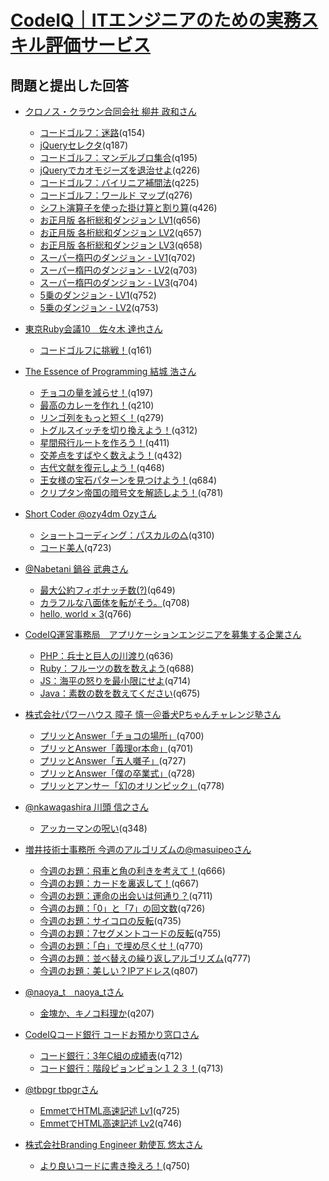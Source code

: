 # [CodeIQ｜ITエンジニアのための実務スキル評価サービス](https://codeiq.jp/)

## 問題と提出した回答

* [クロノス・クラウン合同会社  柳井 政和さん](https://codeiq.jp/ace/yanai_masakazu/)
  - [コードゴルフ：迷路](https://codeiq.jp/ace/yanai_masakazu/q154)(q154)
  - [jQueryセレクタ](https://codeiq.jp/ace/yanai_masakazu/q187)(q187)
  - [コードゴルフ：マンデルブロ集合](https://codeiq.jp/ace/yanai_masakazu/q195)(q195)
  - [jQueryでカオモジーズを退治せよ](https://codeiq.jp/ace/yanai_masakazu/q226)(q226)
  - [コードゴルフ：バイリニア補間法](https://codeiq.jp/ace/yanai_masakazu/q225)(q225)
  - [コードゴルフ：ワールド マップ](https://codeiq.jp/ace/yanai_masakazu/q276)(q276)
  - [シフト演算子を使った掛け算と割り算](https://codeiq.jp/ace/yanai_masakazu/q426)(q426)
  - [お正月版 各桁総和ダンジョン LV1](https://codeiq.jp/ace/yanai_masakazu/q656)(q656)
  - [お正月版 各桁総和ダンジョン LV2](https://codeiq.jp/ace/yanai_masakazu/q657)(q657)
  - [お正月版 各桁総和ダンジョン LV3](https://codeiq.jp/ace/yanai_masakazu/q658)(q658)
  - [スーパー楕円のダンジョン - LV1](https://codeiq.jp/ace/yanai_masakazu/q702)(q702)
  - [スーパー楕円のダンジョン - LV2](https://codeiq.jp/ace/yanai_masakazu/q703)(q703)
  - [スーパー楕円のダンジョン - LV3](https://codeiq.jp/ace/yanai_masakazu/q704)(q704)
  - [5乗のダンジョン - LV1](https://codeiq.jp/ace/yanai_masakazu/q752)(q752)
  - [5乗のダンジョン - LV2](https://codeiq.jp/ace/yanai_masakazu/q753)(q753)

* [東京Ruby会議10　佐々木 達也さん](https://codeiq.jp/ace/sasata299/)
  - [コードゴルフに挑戦！](https://codeiq.jp/ace/sasata299/q161)(q161)

* [The Essence of Programming  結城 浩さん](https://codeiq.jp/ace/yuki_hiroshi/)
  - [チョコの量を減らせ！](https://codeiq.jp/ace/yuki_hiroshi/q197)(q197)
  - [最高のカレーを作れ！](https://codeiq.jp/ace/yuki_hiroshi/q210)(q210)
  - [リンゴ列をもっと短く！](https://codeiq.jp/ace/yuki_hiroshi/q279)(q279)
  - [トグルスイッチを切り換えよう！](https://codeiq.jp/ace/yuki_hiroshi/q312)(q312)
  - [星間飛行ルートを作ろう！](https://codeiq.jp/ace/yuki_hiroshi/q411)(q411)
  - [交差点をすばやく数えよう！](https://codeiq.jp/ace/yuki_hiroshi/q432)(q432)
  - [古代文献を復元しよう！](https://codeiq.jp/ace/yuki_hiroshi/q468)(q468)
  - [王女様の宝石パターンを見つけよう！](https://codeiq.jp/ace/yuki_hiroshi/q684)(q684)
  - [クリプタン帝国の暗号文を解読しよう！](https://codeiq.jp/ace/yuki_hiroshi/q781)(q781)

* [Short Coder @ozy4dm  Ozyさん](https://codeiq.jp/ace/ozy4dm/)
  - [ショートコーディング：パスカルの△](https://codeiq.jp/ace/ozy4dm/q310)(q310)
  - [コード美人](https://codeiq.jp/ace/ozy4dm/q723)(q723)

* [@Nabetani  鍋谷 武典さん](https://codeiq.jp/ace/nabetani_takenori/)
  - [最大公約フィボナッチ数(?)](https://codeiq.jp/ace/nabetani_takenori/q649)(q649)
  - [カラフルな八面体を転がそう。](https://codeiq.jp/ace/nabetani_takenori/q708)(q708)
  - [hello, world × 3](https://codeiq.jp/ace/nabetani_takenori/q766)(q766)

* [CodeIQ運営事務局　アプリケーションエンジニアを募集する企業さん](https://codeiq.jp/ace/joboffer_apli/)
  - [PHP：兵士と巨人の川渡り](https://codeiq.jp/ace/joboffer_apli/q636)(q636)
  - [Ruby：フルーツの数を数えよう](https://codeiq.jp/ace/joboffer_apli/q688)(q688)
  - [JS：海平の怒りを最小限にせよ](https://codeiq.jp/ace/joboffer_apli/q714)(q714)
  - [Java：素数の数を数えてください](https://codeiq.jp/ace/joboffer_apli/q675)(q675)

* [株式会社パワーハウス  障子 慎一＠番犬Pちゃんチャレンジ塾さん](https://codeiq.jp/ace/shoji_shinichi/)
  - [プリッとAnswer「チョコの場所」](https://codeiq.jp/ace/shoji_shinichi/q700)(q700)
  - [プリッとAnswer「義理or本命」](https://codeiq.jp/ace/shoji_shinichi/q701)(q701)
  - [プリッとAnswer「五人囃子」](https://codeiq.jp/ace/shoji_shinichi/q727)(q727)
  - [プリッとAnswer「僕の卒業式」](https://codeiq.jp/ace/shoji_shinichi/q728)(q728)
  - [プリッとアンサー「幻のオリンピック」](https://codeiq.jp/ace/shoji_shinichi/q778)(q778)

* [@nkawagashira  川頭 信之さん](https://codeiq.jp/ace/kawagashira_nobuyuki/)
  - [アッカーマンの呪い](https://codeiq.jp/ace/kawagashira_nobuyuki/q348)(q348)

* [増井技術士事務所  今週のアルゴリズムの@masuipeoさん](https://codeiq.jp/ace/thisweek_masuipeo/)
  - [今週のお題：飛車と角の利きを考えて！](https://codeiq.jp/ace/thisweek_masuipeo/q666)(q666)
  - [今週のお題：カードを裏返して！](https://codeiq.jp/ace/thisweek_masuipeo/q667)(q667)
  - [今週のお題：運命の出会いは何通り？](https://codeiq.jp/ace/thisweek_masuipeo/q711)(q711)
  - [今週のお題：「0」と「7」の回文数](https://codeiq.jp/ace/thisweek_masuipeo/q726)(q726)
  - [今週のお題：サイコロの反転](https://codeiq.jp/ace/thisweek_masuipeo/q735)(q735)
  - [今週のお題：7セグメントコードの反転](https://codeiq.jp/ace/thisweek_masuipeo/q755)(q755)
  - [今週のお題：「白」で埋め尽くせ！](https://codeiq.jp/ace/thisweek_masuipeo/q770)(q770)
  - [今週のお題：並べ替えの繰り返しアルゴリズム](https://codeiq.jp/ace/thisweek_masuipeo/q777)(q777)
  - [今週のお題：美しい？IPアドレス](https://codeiq.jp/ace/thisweek_masuipeo/q807)(q807)

* [@naoya_t　naoya_tさん](https://codeiq.jp/ace/naoyat/)
  - [金塊か、キノコ料理か](https://codeiq.jp/ace/naoyat/q207)(q207)

* [CodeIQコード銀行  コードお預かり窓口さん](https://codeiq.jp/ace/code_teller/)
  - [コード銀行：3年C組の成績表](https://codeiq.jp/ace/code_teller/q712)(q712)
  - [コード銀行：階段ピョンピョン１２３！](https://codeiq.jp/ace/code_teller/q713)(q713)

* [@tbpgr  tbpgrさん](https://codeiq.jp/ace/tbpgr/)
  - [EmmetでHTML高速記述 Lv1](https://codeiq.jp/ace/tbpgr/q725)(q725)
  - [EmmetでHTML高速記述 Lv2](https://codeiq.jp/ace/tbpgr/q746)(q746)

* [株式会社Branding Engineer  勅使瓦 悠太さん](https://codeiq.jp/ace/teshi/)
  - [より良いコードに書き換えろ！](https://codeiq.jp/ace/teshi/q750)(q750)
